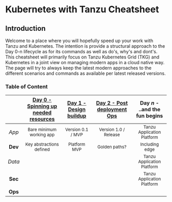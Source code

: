 # Kubernetes with Tanzu Cheatsheet

## Introduction
Welcome to a place where you will hopefully speed up your work with Tanzu and Kubernetes. The intention is provide a structural approach to the Day 0-n lifecycle as for its commands as well as do's, why's and dont's. This cheatsheet will primarily focus on Tanzu Kubernetes Grid (TKG) and Kubernetes in a joint view on managing modern apps in a cloud native way. The page will try to always keep the latest modern approaches to the different scenarios and commands as available per latest released versions.

### Table of Content
| | [Day 0 - Spinning up needed resources](Day%200%20-%20Spinning%20up%20needed%20resources) | [Day 1 - Design buildup](Day%201%20-%20Design%20buildup) | [Day 2 - Post deployment Ops](Day%202%20-%20Post%20deployment%20Ops)| Day *n* - ..and the fun begins |
| :---: | :---: | :---: | :---: | :---: |
| *App* | <sub>Bare minimum working app</sub> | <sub>Version 0.1 / MVP</sub> | <sub>Version 1.0 / Release</sub> | <sub>Tanzu Application Platform</sub> |
| **Dev** | <sub>Key abstractions defined</sub> | <sub>Platform MVP</sub>| <sub>Golden paths?</sub> | <sub>Including edge</sub> |
| *Data* | <sub></sub>  |  <sub></sub> | <sub></sub>  | <sub>Tanzu Application Platform</sub> |
| **Sec** | <sub></sub>  | <sub></sub>  |  <sub></sub> | <sub>Tanzu Application Platform</sub> |
| **Ops** | <sub></sub>  | <sub></sub>  | <sub></sub>  | <sub></sub> |
